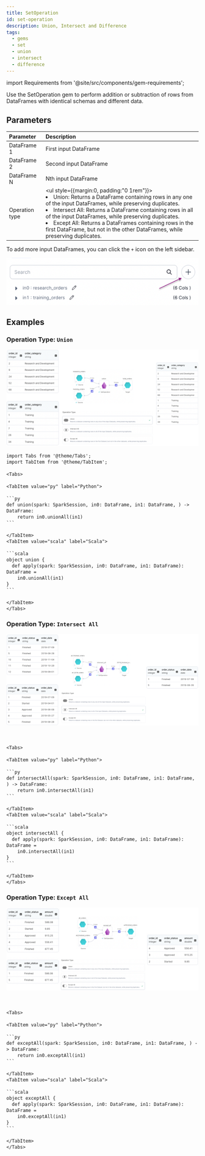 ```yaml
---
title: SetOperation
id: set-operation
description: Union, Intersect and Difference
tags:
  - gems
  - set
  - union
  - intersect
  - difference
---
```


import Requirements from '@site/src/components/gem-requirements';

<Requirements
  python_package_name="ProphecySparkBasicsPython"
  python_package_version="0.0.1+"
  scala_package_name="ProphecySparkBasicsScala"
  scala_package_version="0.0.1+"
  scala_lib=""
  python_lib=""
  uc_single="14.3+"
  uc_shared="14.3+"
  livy="3.0.1+"
/>

Use the SetOperation gem to perform addition or subtraction of rows from DataFrames with identical schemas and different data.

## Parameters

| Parameter      | Description                                                                                                                                                                                                                                                                                                                                                                                                                                |
| :------------- | :----------------------------------------------------------------------------------------------------------------------------------------------------------------------------------------------------------------------------------------------------------------------------------------------------------------------------------------------------------------------------------------------------------------------------------------- |
| DataFrame 1    | First input DataFrame                                                                                                                                                                                                                                                                                                                                                                                                                      |
| DataFrame 2    | Second input DataFrame                                                                                                                                                                                                                                                                                                                                                                                                                     |
| DataFrame N    | Nth input DataFrame                                                                                                                                                                                                                                                                                                                                                                                                                        |
| Operation type | <ul style={{margin:0, padding:"0 1rem"}}><li> Union: Returns a DataFrame containing rows in any one of the input DataFrames, while preserving duplicates.</li><li>Intersect All: Returns a DataFrame containing rows in all of the input DataFrames, while preserving duplicates.</li><li>Except All: Returns a DataFrames containing rows in the first DataFrame, but not in the other DataFrames, while preserving duplicates.</li></ul> |

To add more input DataFrames, you can click the `+` icon on the left sidebar.

![Set Operation - Add input dataframe](./img/set_add_inputs.png)

## Examples

### Operation Type: `Union`

![Example usage of Set Operation - Union](./img/set_eg_1.png)

````mdx-code-block
import Tabs from '@theme/Tabs';
import TabItem from '@theme/TabItem';

<Tabs>

<TabItem value="py" label="Python">

```py
def union(spark: SparkSession, in0: DataFrame, in1: DataFrame, ) -> DataFrame:
    return in0.unionAll(in1)
```

</TabItem>
<TabItem value="scala" label="Scala">

```scala
object union {
  def apply(spark: SparkSession, in0: DataFrame, in1: DataFrame): DataFrame =
    in0.unionAll(in1)
}
```

</TabItem>
</Tabs>

````

### Operation Type: `Intersect All`

![Example usage of Set Operation - Intersect All](./img/set_eg_2.png)

````mdx-code-block


<Tabs>

<TabItem value="py" label="Python">

```py
def intersectAll(spark: SparkSession, in0: DataFrame, in1: DataFrame, ) -> DataFrame:
    return in0.intersectAll(in1)
```

</TabItem>
<TabItem value="scala" label="Scala">

```scala
object intersectAll {
  def apply(spark: SparkSession, in0: DataFrame, in1: DataFrame): DataFrame =
    in0.intersectAll(in1)
}
```

</TabItem>
</Tabs>

````

### Operation Type: `Except All`

![Example usage of Set Operation - Except All](./img/set_eg_3.png)

````mdx-code-block


<Tabs>

<TabItem value="py" label="Python">

```py
def exceptAll(spark: SparkSession, in0: DataFrame, in1: DataFrame, ) -> DataFrame:
    return in0.exceptAll(in1)
```

</TabItem>
<TabItem value="scala" label="Scala">

```scala
object exceptAll {
  def apply(spark: SparkSession, in0: DataFrame, in1: DataFrame): DataFrame =
    in0.exceptAll(in1)
}
```

</TabItem>
</Tabs>

````
